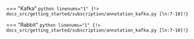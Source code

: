 === "Kafka"
    ```python linenums="1"
    {!> docs_src/getting_started/subscription/annotation_kafka.py [ln:7-10]!}
    ```

=== "Rabbit"
    ```python linenums="1"
    {!> docs_src/getting_started/subscription/annotation_kafka.py [ln:7-10]!}
    ```
